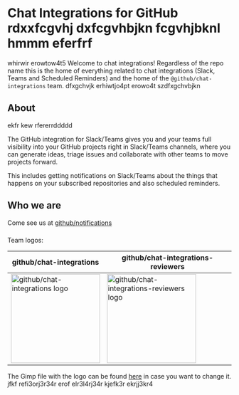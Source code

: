 # Chat Integrations for GitHub rdxxfcgvhj dxfcgvhbjkn fcgvhjbknl hmmm eferfrf
whirwir erowtow4t5
Welcome to chat integrations! Regardless of the repo name this is the home of
everything related to chat integrations (Slack, Teams and Scheduled Reminders)
and the home of the `@github/chat-integrations` team. dfxgchvjk
erhiwtjo4pt
erowo4t
szdfxgchvbjkn
## About 
ekfr kew
rfererrddddd

The GitHub integration for Slack/Teams gives you and your teams full visibility
into your GitHub projects right in Slack/Teams channels, where you can generate
ideas, triage issues and collaborate with other teams to move projects forward. 

This includes getting notifications on Slack/Teams about the things that
happens on your subscribed repositories and also scheduled reminders.
<sferf>

## Who we are

Come see  us at [github/notifications](https://github.com/github/notifications?tab=readme-ov-file#who-we-are)

###

Team logos:

| github/chat-integrations | github/chat-integrations-reviewers|
| --- | --- |
| <img src="./docs/images/chat-integrations-logo.png" width=200 alt="github/chat-integrations logo"/> | <img src="./docs/images/chat-integrations-reviewers-logo.png" width=200 alt="github/chat-integrations-reviewers logo"/>  |

The Gimp file with the logo can be found [here](./docs/images/chat-integrations-logo.xcf) in case you want to change it.
jfkf
refi3orj3r34r
erof
elr3l4rj34r
kjefk3r
ekrjj3kr4
